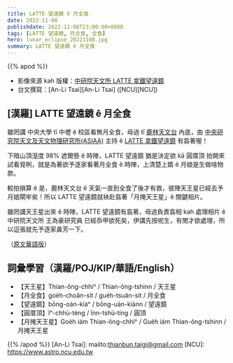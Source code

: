 ```yaml
---
title: LATTE 望遠鏡 ê 月全食
date: 2022-11-08
publishdate: 2022-11-08T23:00:00+0800
tags: [LATTE 望遠鏡, 月全食, 全食]
hero: lunar_eclipse_20221108.jpg
summary: LATTE 望遠鏡 ê 月全食
---
```


{{% apod %}}

- 影像來源 kah 版權：[中研院天文所 LATTE 拿鐵望遠鏡][latte]
- 台文撰寫：[An-Li Tsai][An-Li Tsai] ([NCU][NCU])



## [漢羅] LATTE 望遠鏡 ê 月全食

雖罔講 中央大學 tī 中壢 ê 校區看無月全食，毋過 tī [鹿林天文台][lulin] 內底，由 [中央研究院天文及天文物理研究所(ASIAA)][asiaa] 主持 ê [LATTE 拿鐵望遠鏡][latte] 有翕著喔！

下暗山頂溼度 98% 遮爾懸 ê 時陣，LATTE 望遠鏡 猶是決定欲 kā 圓厝頂 拍開來試看覓咧，就是為著欲予逐家看著月全食 ê 時陣，上清楚上媠 ê 月娘是生做啥物款。

較拍損算 ê 是，鹿林天文台 ê 天氣一直到全食了後才有救，彼陣天王星已經去予月娘閘牢矣！所以 LATTE 望遠鏡就袂赴翕著「月掩天王星」ê 關鍵相片。

雖罔講天王星出來 ê 時陣，LATTE 望遠鏡有翕著，毋過負責翕相 kah 處理相片 ê 中研院天文所 王為豪研究員 已經忝甲欲死矣，伊講先按呢生，有閒才欲處理，所以這張就先予逐家鼻芳一下。

（[原文華語版][chinese]）



## 詞彙學習（漢羅/POJ/KIP/華語/English）
- 【天王星】Thian-ông-chhiⁿ / Thian-ông-tshinn / 天王星
- 【月全食】goe̍h-choân-si̍t / gue̍h-tsuân-si̍t / 月全食
- 【望遠鏡】bōng-oán-kiàⁿ / bōng-uán-kiànn / 望遠鏡
- 【圓厝頂】îⁿ-chhù-téng / înn-tshù-tíng / 圓頂
- 【月掩天王星】Goe̍h iám Thian-ông-chhiⁿ / Gue̍h iám Thian-ông-tshinn / 月掩天王星

{{% /apod %}}
[An-Li Tsai]: mailto:thianbun.taigi@gmail.com
[NCU]: https://www.astro.ncu.edu.tw

[lulin]: https://www.facebook.com/LuLinObservatory
[asiaa]: https://www.facebook.com/asiaa.tw
[latte]: https://www.facebook.com/profile.php?id=100083033237244
[chinese]: https://www.facebook.com/photo?fbid=145877861523321&set=a.107057958738645
